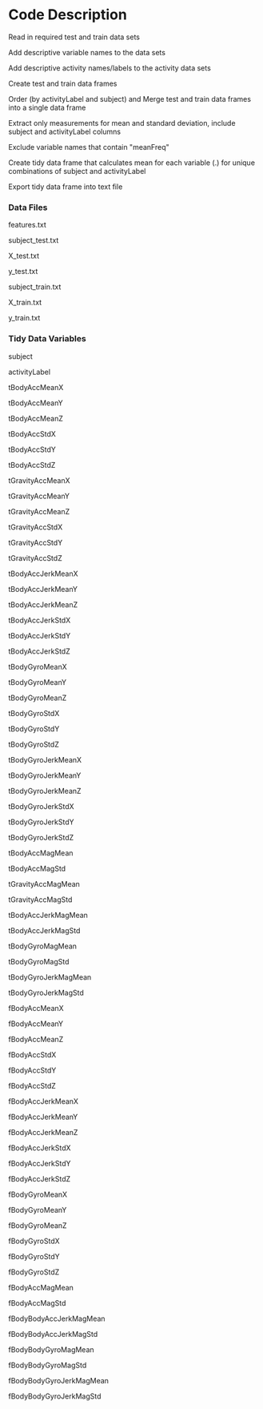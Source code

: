 Code Description
=================
Read in required test and train data sets

Add descriptive variable names to the data sets

Add descriptive activity names/labels to the activity data sets

Create test and train data frames

Order (by activityLabel and subject) and Merge test and train data frames into a single data frame

Extract only measurements for mean and standard deviation, include subject and activityLabel columns

Exclude variable names that contain "meanFreq"

Create tidy data frame that calculates mean for each variable (.) for unique combinations of subject and activityLabel

Export tidy data frame into text file

### Data Files
features.txt

subject_test.txt

X_test.txt

y_test.txt

subject_train.txt

X_train.txt

y_train.txt

### Tidy Data Variables
subject

activityLabel

tBodyAccMeanX

tBodyAccMeanY

tBodyAccMeanZ

tBodyAccStdX

tBodyAccStdY

tBodyAccStdZ

tGravityAccMeanX

tGravityAccMeanY  

tGravityAccMeanZ

tGravityAccStdX

tGravityAccStdY

tGravityAccStdZ

tBodyAccJerkMeanX 

tBodyAccJerkMeanY

tBodyAccJerkMeanZ

tBodyAccJerkStdX

tBodyAccJerkStdY

tBodyAccJerkStdZ      

tBodyGyroMeanX

tBodyGyroMeanY

tBodyGyroMeanZ

tBodyGyroStdX

tBodyGyroStdY     

tBodyGyroStdZ

tBodyGyroJerkMeanX

tBodyGyroJerkMeanY

tBodyGyroJerkMeanZ

tBodyGyroJerkStdX  

tBodyGyroJerkStdY

tBodyGyroJerkStdZ

tBodyAccMagMean

tBodyAccMagStd

tGravityAccMagMean   

tGravityAccMagStd

tBodyAccJerkMagMean

tBodyAccJerkMagStd

tBodyGyroMagMean

tBodyGyroMagStd

tBodyGyroJerkMagMean

tBodyGyroJerkMagStd

fBodyAccMeanX

fBodyAccMeanY

fBodyAccMeanZ        

fBodyAccStdX

fBodyAccStdY

fBodyAccStdZ

fBodyAccJerkMeanX

fBodyAccJerkMeanY   

fBodyAccJerkMeanZ

fBodyAccJerkStdX

fBodyAccJerkStdY

fBodyAccJerkStdZ

fBodyGyroMeanX          

fBodyGyroMeanY

fBodyGyroMeanZ

fBodyGyroStdX

fBodyGyroStdY

fBodyGyroStdZ 

fBodyAccMagMean

fBodyAccMagStd

fBodyBodyAccJerkMagMean

fBodyBodyAccJerkMagStd

fBodyBodyGyroMagMean  

fBodyBodyGyroMagStd

fBodyBodyGyroJerkMagMean

fBodyBodyGyroJerkMagStd
